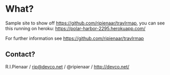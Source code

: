 What?
=====

Sample site to show off https://github.com/ripienaar/travlrmap, you can see this
running on heroku: https://polar-harbor-2295.herokuapp.com/

For further information see https://github.com/ripienaar/travlrmap

Contact?
--------

R.I.Pienaar / rip@devco.net / @ripienaar / http://devco.net/
